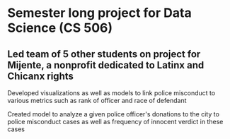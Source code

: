 # Semester long project for Data Science (CS 506)

## Led team of 5 other students on project for Mijente, a nonprofit dedicated to Latinx and Chicanx rights

Developed visualizations as well as models to link police misconduct to various metrics such as rank of officer and race of defendant

Created model to analyze a given police officer's donations to the city to police misconduct cases as well as frequency of innocent verdict in these cases
